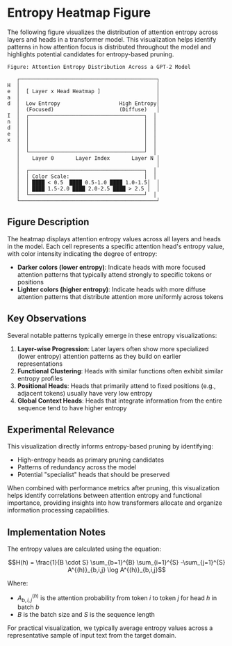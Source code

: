 # Entropy Heatmap Figure

The following figure visualizes the distribution of attention entropy across layers and heads in a transformer model. This visualization helps identify patterns in how attention focus is distributed throughout the model and highlights potential candidates for entropy-based pruning.

```
Figure: Attention Entropy Distribution Across a GPT-2 Model

   ┌────────────────────────────────────────────┐
H  │                                            │
e  │  [ Layer x Head Heatmap ]                  │
a  │                                            │
d  │  Low Entropy                   High Entropy│
   │  (Focused)                     (Diffuse)   │
I  │  ┌─────────────────────────────────────┐  │
n  │  │                                     │  │
d  │  │                                     │  │
e  │  │                                     │  │
x  │  │                                     │  │
   │  │                                     │  │
   │  └─────────────────────────────────────┘  │
   │    Layer 0       Layer Index       Layer N │
   │                                            │
   │  ┌─────────────────────────────────────┐  │
   │  │ Color Scale:                        │  │
   │  │ ████ < 0.5  ████ 0.5-1.0 ████ 1.0-1.5│  │
   │  │ ████ 1.5-2.0 ████ 2.0-2.5 ████ > 2.5 │  │
   │  └─────────────────────────────────────┘  │
   └────────────────────────────────────────────┘
```

## Figure Description

The heatmap displays attention entropy values across all layers and heads in the model. Each cell represents a specific attention head's entropy value, with color intensity indicating the degree of entropy:

- **Darker colors (lower entropy)**: Indicate heads with more focused attention patterns that typically attend strongly to specific tokens or positions
- **Lighter colors (higher entropy)**: Indicate heads with more diffuse attention patterns that distribute attention more uniformly across tokens

## Key Observations

Several notable patterns typically emerge in these entropy visualizations:

1. **Layer-wise Progression**: Later layers often show more specialized (lower entropy) attention patterns as they build on earlier representations
2. **Functional Clustering**: Heads with similar functions often exhibit similar entropy profiles
3. **Positional Heads**: Heads that primarily attend to fixed positions (e.g., adjacent tokens) usually have very low entropy
4. **Global Context Heads**: Heads that integrate information from the entire sequence tend to have higher entropy

## Experimental Relevance

This visualization directly informs entropy-based pruning by identifying:

- High-entropy heads as primary pruning candidates
- Patterns of redundancy across the model
- Potential "specialist" heads that should be preserved

When combined with performance metrics after pruning, this visualization helps identify correlations between attention entropy and functional importance, providing insights into how transformers allocate and organize information processing capabilities.

## Implementation Notes

The entropy values are calculated using the equation:

$$H(h) = \frac{1}{B \cdot S} \sum_{b=1}^{B} \sum_{i=1}^{S} -\sum_{j=1}^{S} A^{(h)}_{b,i,j} \log A^{(h)}_{b,i,j}$$

Where:
- $A^{(h)}_{b,i,j}$ is the attention probability from token $i$ to token $j$ for head $h$ in batch $b$
- $B$ is the batch size and $S$ is the sequence length

For practical visualization, we typically average entropy values across a representative sample of input text from the target domain.